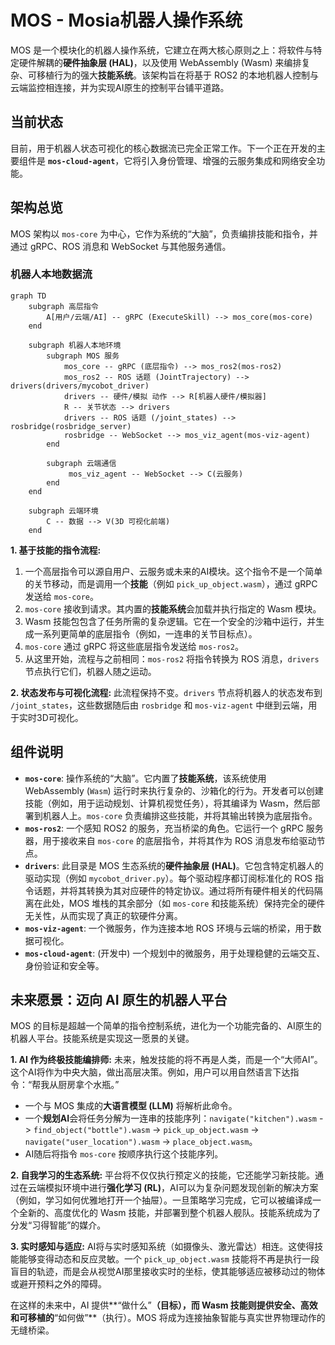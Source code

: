 # MOS - Mosia机器人操作系统

MOS 是一个模块化的机器人操作系统，它建立在两大核心原则之上：将软件与特定硬件解耦的**硬件抽象层 (HAL)**，以及使用 WebAssembly (Wasm) 来编排复杂、可移植行为的强大**技能系统**。该架构旨在将基于 ROS2 的本地机器人控制与云端监控相连接，并为实现AI原生的控制平台铺平道路。

## 当前状态

目前，用于机器人状态可视化的核心数据流已完全正常工作。下一个正在开发的主要组件是 **`mos-cloud-agent`**，它将引入身份管理、增强的云服务集成和网络安全功能。

## 架构总览

MOS 架构以 `mos-core` 为中心，它作为系统的“大脑”，负责编排技能和指令，并通过 gRPC、ROS 消息和 WebSocket 与其他服务通信。

### 机器人本地数据流

```mermaid
graph TD
    subgraph 高层指令
        A[用户/云端/AI] -- gRPC (ExecuteSkill) --> mos_core(mos-core)
    end

    subgraph 机器人本地环境
        subgraph MOS 服务
            mos_core -- gRPC (底层指令) --> mos_ros2(mos-ros2)
            mos_ros2 -- ROS 话题 (JointTrajectory) --> drivers(drivers/mycobot_driver)
            drivers -- 硬件/模拟 动作 --> R[机器人硬件/模拟器]
            R -- 关节状态 --> drivers
            drivers -- ROS 话题 (/joint_states) --> rosbridge(rosbridge_server)
            rosbridge -- WebSocket --> mos_viz_agent(mos-viz-agent)
        end

        subgraph 云端通信
             mos_viz_agent -- WebSocket --> C(云服务)
        end
    end

    subgraph 云端环境
        C -- 数据 --> V(3D 可视化前端)
    end
```

**1. 基于技能的指令流程:**
1.  一个高层指令可以源自用户、云服务或未来的AI模块。这个指令不是一个简单的关节移动，而是调用一个**技能**（例如 `pick_up_object.wasm`），通过 gRPC 发送给 `mos-core`。
2.  `mos-core` 接收到请求。其内置的**技能系统**会加载并执行指定的 Wasm 模块。
3.  Wasm 技能包包含了任务所需的复杂逻辑。它在一个安全的沙箱中运行，并生成一系列更简单的底层指令（例如，一连串的关节目标点）。
4.  `mos-core` 通过 gRPC 将这些底层指令发送给 `mos-ros2`。
5.  从这里开始，流程与之前相同：`mos-ros2` 将指令转换为 ROS 消息，`drivers` 节点执行它们，机器人随之运动。

**2. 状态发布与可视化流程:**
此流程保持不变。`drivers` 节点将机器人的状态发布到 `/joint_states`，这些数据随后由 `rosbridge` 和 `mos-viz-agent` 中继到云端，用于实时3D可视化。

## 组件说明

-   **`mos-core`**: 操作系统的“大脑”。它内置了**技能系统**，该系统使用 WebAssembly (`Wasm`) 运行时来执行复杂的、沙箱化的行为。开发者可以创建技能（例如，用于运动规划、计算机视觉任务），将其编译为 Wasm，然后部署到机器人上。`mos-core` 负责编排这些技能，并将其输出转换为底层指令。
-   **`mos-ros2`**: 一个感知 ROS2 的服务，充当桥梁的角色。它运行一个 gRPC 服务器，用于接收来自 `mos-core` 的底层指令，并将其作为 ROS 消息发布给驱动节点。
-   **`drivers`**: 此目录是 MOS 生态系统的**硬件抽象层 (HAL)**。它包含特定机器人的驱动实现（例如 `mycobot_driver.py`）。每个驱动程序都订阅标准化的 ROS 指令话题，并将其转换为其对应硬件的特定协议。通过将所有硬件相关的代码隔离在此处，MOS 堆栈的其余部分（如 `mos-core` 和技能系统）保持完全的硬件无关性，从而实现了真正的软硬件分离。
-   **`mos-viz-agent`**: 一个微服务，作为连接本地 ROS 环境与云端的桥梁，用于数据可视化。
-   **`mos-cloud-agent`**: (开发中) 一个规划中的微服务，用于处理稳健的云端交互、身份验证和安全等。

## 未来愿景：迈向 AI 原生的机器人平台

MOS 的目标是超越一个简单的指令控制系统，进化为一个功能完备的、AI原生的机器人平台。技能系统是实现这一愿景的关键。

**1. AI 作为终极技能编排师:**
未来，触发技能的将不再是人类，而是一个“大师AI”。这个AI将作为中央大脑，做出高层决策。例如，用户可以用自然语言下达指令：“帮我从厨房拿个水瓶。”
-   一个与 MOS 集成的**大语言模型 (LLM)** 将解析此命令。
-   一个**规划AI**会将任务分解为一连串的技能序列：`navigate("kitchen").wasm` -> `find_object("bottle").wasm` -> `pick_up_object.wasm` -> `navigate("user_location").wasm` -> `place_object.wasm`。
-   AI随后将指令 `mos-core` 按顺序执行这个技能序列。

**2. 自我学习的生态系统:**
平台将不仅仅执行预定义的技能，它还能学习新技能。通过在云端模拟环境中进行**强化学习 (RL)**，AI可以为复杂问题发现创新的解决方案（例如，学习如何优雅地打开一个抽屉）。一旦策略学习完成，它可以被编译成一个全新的、高度优化的 Wasm 技能，并部署到整个机器人舰队。技能系统成为了分发“习得智能”的媒介。

**3. 实时感知与适应:**
AI将与实时感知系统（如摄像头、激光雷达）相连。这使得技能能够变得动态和反应灵敏。一个 `pick_up_object.wasm` 技能将不再是执行一段盲目的轨迹，而是会从视觉AI那里接收实时的坐标，使其能够适应被移动过的物体或避开预料之外的障碍。

在这样的未来中，AI 提供**“做什么”**（目标），而 Wasm 技能则提供安全、高效和可移植的**“如何做”**（执行）。MOS 将成为连接抽象智能与真实世界物理动作的无缝桥梁。
